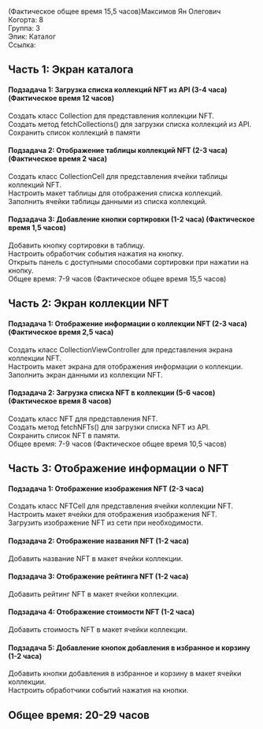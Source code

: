  (Фактическое общее время 15,5 часов)Максимов Ян Олегович
<br /> Когорта: 8
<br /> Группа: 3
<br /> Эпик: Каталог
<br /> Ссылка: 

## Часть 1: Экран каталога
#### Подзадача 1: Загрузка списка коллекций NFT из API (3-4 часа) (Фактическое время 12 часов)
Создать класс Collection для представления коллекции NFT.
<br />Создать метод fetchCollections() для загрузки списка коллекций из API.
<br />Сохранить список коллекций в памяти

#### Подзадача 2: Отображение таблицы коллекций NFT (2-3 часа) (Фактическое время 2 часа)
Создать класс CollectionCell для представления ячейки таблицы коллекций NFT.
<br />Настроить макет таблицы для отображения списка коллекций.
<br />Заполнить ячейки таблицы данными из списка коллекций.

#### Подзадача 3: Добавление кнопки сортировки (1-2 часа) (Фактическое время 1,5 часов)
Добавить кнопку сортировки в таблицу.
<br />Настроить обработчик события нажатия на кнопку.
<br />Открыть панель с доступными способами сортировки при нажатии на кнопку.
<br />Общее время: 7-9 часов (Фактическое общее время 15,5 часов)

## Часть 2: Экран коллекции NFT
#### Подзадача 1: Отображение информации о коллекции NFT (2-3 часа) (Фактическое время 2,5 часа)
Создать класс CollectionViewController для представления экрана коллекции NFT.
<br />Настроить макет экрана для отображения информации о коллекции.
<br />Заполнить экран данными из коллекции NFT.

#### Подзадача 2: Загрузка списка NFT в коллекции (5-6 часов)(Фактическое время 8 часов)
Создать класс NFT для представления NFT.
<br />Создать метод fetchNFTs() для загрузки списка NFT из API.
<br />Сохранить список NFT в памяти.
<br />Общее время: 7-9 часов (Фактическое общее время 10,5 часов)

## Часть 3: Отображение информации о NFT
#### Подзадача 1: Отображение изображения NFT (2-3 часа)
Создать класс NFTCell для представления ячейки коллекции NFT.
<br />Настроить макет ячейки для отображения изображения NFT.
<br />Загрузить изображение NFT из сети при необходимости.

#### Подзадача 2: Отображение названия NFT (1-2 часа)
Добавить название NFT в макет ячейки коллекции.

#### Подзадача 3: Отображение рейтинга NFT (1-2 часа)
Добавить рейтинг NFT в макет ячейки коллекции.

#### Подзадача 4: Отображение стоимости NFT (1-2 часа)
Добавить стоимость NFT в макет ячейки коллекции.

#### Подзадача 5: Добавление кнопок добавления в избранное и корзину (1-2 часа)
Добавить кнопки добавления в избранное и корзину в макет ячейки коллекции.
<br />Настроить обработчики событий нажатия на кнопки.

## Общее время: 20-29 часов
